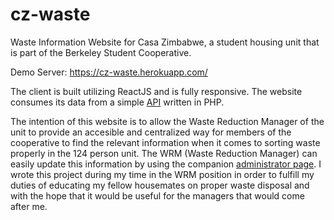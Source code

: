 # cz-waste #
Waste Information Website for Casa Zimbabwe, a student housing unit that is part of the Berkeley Student Cooperative.

Demo Server: https://cz-waste.herokuapp.com/

The client is built utilizing ReactJS and is fully responsive. The website consumes its data from a simple [API](https://github.com/Roberto-Cardenas/cz-waste-api) written in PHP.

The intention of this website is to allow the Waste Reduction Manager of the unit to provide an accesible and centralized way for members of the cooperative to find the relevant information when it comes to sorting waste properly in the 124 person unit. The WRM (Waste Reduction Manager) can easily update this information by using the companion [administrator page](https://github.com/Roberto-Cardenas/cz-waste-admin). I wrote this project during my time in the WRM position in order to fulfill my duties of educating my fellow housemates on proper waste disposal and with the hope that it would be useful for the managers that would come after me.
